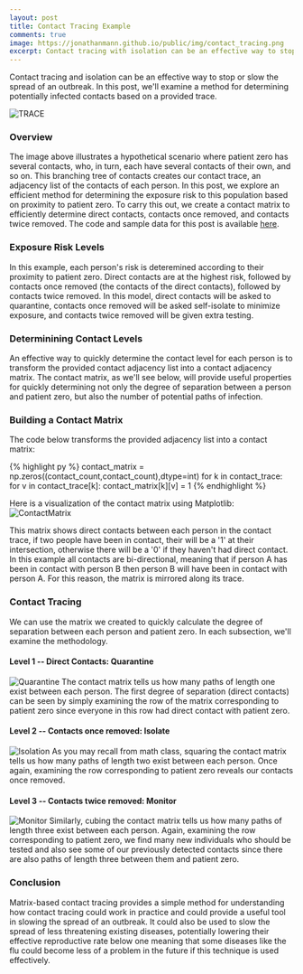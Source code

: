 ```yaml
---
layout: post
title: Contact Tracing Example
comments: true
image: https://jonathanmann.github.io/public/img/contact_tracing.png
excerpt: Contact tracing with isolation can be an effective way to stop or slow the spread of an outbreak. In this post, we'll examine a method for determining potentially infected contacts based on a provided trace.
---
```

Contact tracing and isolation can be an effective way to stop or slow the spread of an outbreak. In this post, we'll examine a method for determining potentially infected contacts based on a provided trace.

![TRACE](https://jonathanmann.github.io/public/img/contact_tracing.png)

### Overview
The image above illustrates a hypothetical scenario where patient zero has several contacts, who, in turn, each have several contacts of their own, and so on. This branching tree of contacts creates our contact trace, an adjacency list of the contacts of each person. In this post, we explore an efficient method for determining the exposure risk to this population based on proximity to patient zero. To carry this out, we create a contact matrix to efficiently determine direct contacts, contacts once removed, and contacts twice removed. The code and sample data for this post is available [here](https://github.com/jonathanmann/blog_examples/tree/master/Python/contact_tracing). 

### Exposure Risk Levels
In this example, each person's risk is deteremined according to their proximity to patient zero. Direct contacts are at the highest risk, followed by contacts once removed (the contacts of the direct contacts), followed by contacts twice removed. In this model, direct contacts will be asked to quarantine, contacts once removed will be asked self-isolate to minimize exposure, and contacts twice removed will be given extra testing.

### Determinining Contact Levels
An effective way to quickly determine the contact level for each person is to transform the provided contact adjacency list into a contact adjacency matrix. The contact matrix, as we'll see below, will provide useful properties for quickly determining not only the degree of separation between a person and patient zero, but also the number of potential paths of infection. 

### Building a Contact Matrix
The code below transforms the provided adjacency list into a contact matrix:

{% highlight py %}
contact_matrix = np.zeros((contact_count,contact_count),dtype=int)
for k in contact_trace:
    for v in contact_trace[k]:
        contact_matrix[k][v] = 1
{% endhighlight %}

Here is a visualization of the contact matrix using Matplotlib:
![ContactMatrix](https://raw.githubusercontent.com/jonathanmann/blog_examples/master/Python/contact_tracing/img/Contact_Matrix.png)

This matrix shows direct contacts between each person in the contact trace, if two people have been in contact, their will be a '1' at their intersection, otherwise there will be a '0' if they haven't had direct contact. In this example all contacts are bi-directional, meaning that if person A has been in contact with person B then person B will have been in contact with person A. For this reason, the matrix is mirrored along its trace.

### Contact Tracing
We can use the matrix we created to quickly calculate the degree of separation between each person and patient zero. In each subsection, we'll examine the methodology.

#### Level 1 -- Direct Contacts: Quarantine
![Quarantine](https://raw.githubusercontent.com/jonathanmann/blog_examples/master/Python/contact_tracing/img/Quarantine.png)
The contact matrix tells us how many paths of length one exist between each person. The first degree of separation (direct contacts) can be seen by simply examining the row of the matrix corresponding to patient zero since everyone in this row had direct contact with patient zero. 
#### Level 2 -- Contacts once removed: Isolate
![Isolation](https://raw.githubusercontent.com/jonathanmann/blog_examples/master/Python/contact_tracing/img/Isolation.png)
As you may recall from math class, squaring the contact matrix tells us how many paths of length two exist between each person. Once again, examining the row corresponding to patient zero reveals our contacts once removed. 

#### Level 3 -- Contacts twice removed: Monitor
![Monitor](https://raw.githubusercontent.com/jonathanmann/blog_examples/master/Python/contact_tracing/img/Monitor.png)
Similarly, cubing the contact matrix tells us how many paths of length three exist between each person. Again, examining the row corresponding to patient zero, we find many new individuals who should be tested and also see some of our previously detected contacts since there are also paths of length three between them and patient zero.

### Conclusion
Matrix-based contact tracing provides a simple method for understanding how contact tracing could work in practice and could provide a useful tool in slowing the spread of an outbreak. It could also be used to slow the spread of less threatening existing diseases, potentially lowering their effective reproductive rate below one meaning that some diseases  like the flu could become less of a problem in the future if this technique is used effectively. 
